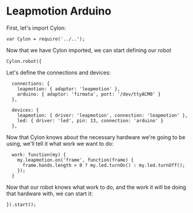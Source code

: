 # Leapmotion Arduino

First, let's import Cylon:

    var Cylon = require('../..');

Now that we have Cylon imported, we can start defining our robot

    Cylon.robot({

Let's define the connections and devices:

      connections: {
        leapmotion: { adaptor: 'leapmotion' },
        arduino: { adaptor: 'firmata', port: '/dev/ttyACM0' }
      },

      devices: {
        leapmotion: { driver: 'leapmotion', connection: 'leapmotion' },
        led: { driver: 'led', pin: 13, connection: 'arduino' }
      },

Now that Cylon knows about the necessary hardware we're going to be using, we'll
tell it what work we want to do:

      work: function(my) {
        my.leapmotion.on('frame', function(frame) {
          frame.hands.length > 0 ? my.led.turnOn() : my.led.turnOff();
        });
      }

Now that our robot knows what work to do, and the work it will be doing that
hardware with, we can start it:

    }).start();
